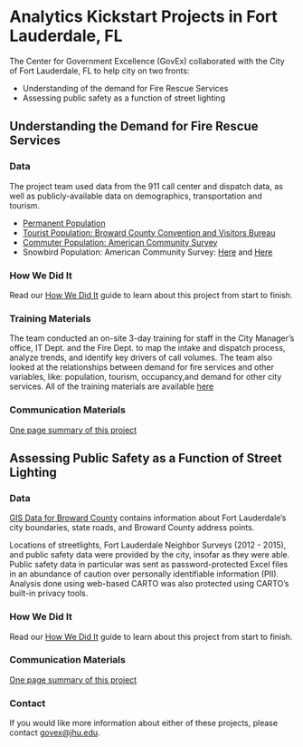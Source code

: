 # Analytics Kickstart Projects in Fort Lauderdale, FL

The Center for Government Excellence (GovEx) collaborated with the City of Fort Lauderdale, FL to help city on two fronts:
* Understanding of the demand for Fire Rescue Services
* Assessing public safety as a function of street lighting

## Understanding the Demand for Fire Rescue Services 

### Data
The project team used data from the 911 call center and dispatch data, as well as publicly-available data on demographics, transportation and tourism. 
* [Permanent Population](www.bebr.ufl.edu/population/data)
* [Tourist Population: Broward County Convention and Visitors Bureau](http://sunny.org/vital-stats/)
* [Commuter Population: American Community Survey](http://onthemap.ces.census.gov/)
* Snowbird Population: American Community Survey: [Here](http://factfinder.census.gov/bkmk/table/1.0/en/ACS/15_1YR/S1101/1600000US1224000) and [Here](http://factfinder.census.gov/bkmk/table/1.0/en/ACS/15_1YR/B25004/1600000US1224000)

### How We Did It
Read our [How We Did It](https://docs.google.com/document/d/18lVYPaC9WvC0BVh2I9HAG6ms6glkWSR7TlYbrkBqxd4/edit?usp=sharing) guide to learn about this project from start to finish.

### Training Materials
The team conducted an on-site 3-day training for staff in the City Manager’s office, IT Dept. and the Fire Dept. to map the intake and dispatch process, analyze trends, and identify key drivers of call volumes. The team also looked at the relationships between demand for fire services and other variables, like: population, tourism, occupancy,and demand for other city services. All of the training materials are available [here](https://docs.google.com/presentation/d/1IfwyClQRiI6h2iRpG61binkWdw03AGsrcsarV0HP3IM/edit?usp=sharing)

### Communication Materials
[One page summary of this project](https://drive.google.com/file/d/0B9eOOc60hbhLaUdyb3FrcFgwZnM/view?usp=sharing)

## Assessing Public Safety as a Function of Street Lighting

### Data
[GIS Data for Broward County](http://gis.broward.org/GISData.htm) contains information about Fort Lauderdale’s city boundaries, state roads, and Broward County address points.

Locations of streetlights, Fort Lauderdale Neighbor Surveys (2012 - 2015), and public safety data were provided by the city, insofar as they were able. Public safety data in particular was sent as password-protected Excel files in an abundance of caution over personally identifiable information (PII). Analysis done using web-based CARTO was also protected using CARTO’s built-in privacy tools. 

### How We Did It
Read our [How We Did It](https://docs.google.com/document/d/1IChajuJ14C9DXaPCp7wR7JKZakl9OTJmufwj404X4mQ/edit?usp=sharing) guide to learn about this project from start to finish.

### Communication Materials
[One page summary of this project](https://drive.google.com/file/d/0B9eOOc60hbhLek9MSTZTeUc4LWs/view?usp=sharing)

### Contact
If you would like more information about either of these projects, please contact govex@jhu.edu.
